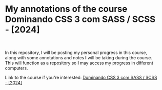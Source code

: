 <h1>My annotations of the course Dominando CSS 3 com SASS / SCSS - [2024]</h1>
<br />
<p>In this repository, I will be posting my personal progress in this course, along with some annotations and notes I will be taking during the course. 
This will function as a repository so I may access my progress in different computers.</p>
Link to the course if you're interested: <a href="https://www.udemy.com/course/curso-css-3-com-sass/">Dominando CSS 3 com SASS / SCSS - [2024]</a>
